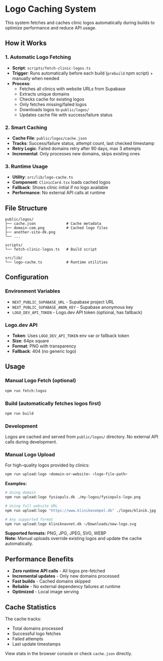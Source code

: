 # Logo Caching System

This system fetches and caches clinic logos automatically during builds to optimize performance and reduce API usage.

## How it Works

### 1. Automatic Logo Fetching

- **Script**: `scripts/fetch-clinic-logos.ts`
- **Trigger**: Runs automatically before each build (`prebuild` npm script) + manually when needed
- **Process**:
  - Fetches all clinics with website URLs from Supabase
  - Extracts unique domains
  - Checks cache for existing logos
  - Only fetches missing/failed logos
  - Downloads logos to `public/logos/`
  - Updates cache file with success/failure status

### 2. Smart Caching

- **Cache File**: `public/logos/cache.json`
- **Tracks**: Success/failure status, attempt count, last checked timestamp
- **Retry Logic**: Failed domains retry after 90 days, max 3 attempts
- **Incremental**: Only processes new domains, skips existing ones

### 3. Runtime Usage

- **Utility**: `src/lib/logo-cache.ts`
- **Component**: `ClinicCard.tsx` loads cached logos
- **Fallback**: Shows clinic initial if no logo available
- **Performance**: No external API calls at runtime

## File Structure

```
public/logos/
├── cache.json              # Cache metadata
├── domain-com.png          # Cached logo files
├── another-site-dk.png
└── ...

scripts/
└── fetch-clinic-logos.ts   # Build script

src/lib/
└── logo-cache.ts           # Runtime utilities
```

## Configuration

### Environment Variables

- `NEXT_PUBLIC_SUPABASE_URL` - Supabase project URL
- `NEXT_PUBLIC_SUPABASE_ANON_KEY` - Supabase anonymous key
- `LOGO_DEV_API_TOKEN` - Logo.dev API token (optional, has fallback)

### Logo.dev API

- **Token**: Uses `LOGO_DEV_API_TOKEN` env var or fallback token
- **Size**: 64px square
- **Format**: PNG with transparency
- **Fallback**: 404 (no generic logo)

## Usage

### Manual Logo Fetch (optional)

```bash
npm run fetch:logos
```

### Build (automatically fetches logos first)

```bash
npm run build
```

### Development

Logos are cached and served from `public/logos/` directory. No external API calls during development.

### Manual Logo Upload

For high-quality logos provided by clinics:

```bash
npm run upload:logo <domain-or-website> <logo-file-path>
```

**Examples:**

```bash
# Using domain
npm run upload:logo fysiopuls.dk ./my-logos/fysiopuls-logo.png

# Using full website URL
npm run upload:logo "https://www.klinikexempel.dk" ./logos/klinik.jpg

# Any supported format
npm run upload:logo kliniknavnet.dk ~/Downloads/new-logo.svg
```

**Supported formats:** PNG, JPG, JPEG, SVG, WEBP  
**Note:** Manual uploads override existing logos and update the cache automatically.

## Performance Benefits

- **Zero runtime API calls** - All logos pre-fetched
- **Incremental updates** - Only new domains processed
- **Fast builds** - Cached domains skipped
- **Reliable** - No external dependency failures at runtime
- **Optimized** - Local image serving

## Cache Statistics

The cache tracks:

- Total domains processed
- Successful logo fetches
- Failed attempts
- Last update timestamps

View stats in the browser console or check `cache.json` directly.
